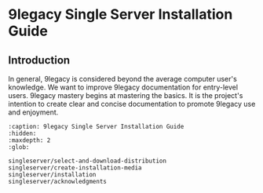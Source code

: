 9legacy Single Server Installation Guide
========================================

## Introduction

In general, 9legacy is considered beyond the average computer user's knowledge. We want to improve 9legacy documentation for entry-level users. 9legacy mastery begins at mastering the basics. It is the project's intention to create clear and concise documentation to promote 9legacy use and enjoyment.


```{toctree}
:caption: 9legacy Single Server Installation Guide
:hidden:
:maxdepth: 2
:glob:

singleserver/select-and-download-distribution
singleserver/create-installation-media
singleserver/installation
singleserver/acknowledgments
```

